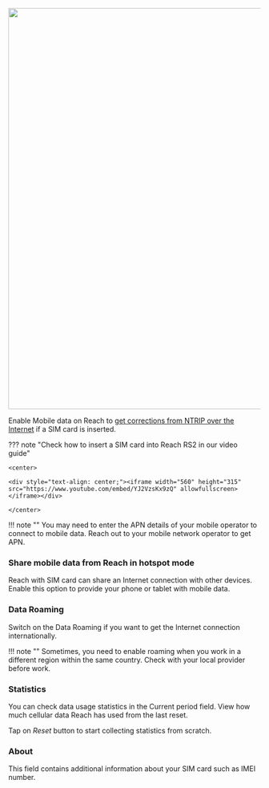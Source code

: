 <p style="text-align:center" ><img src="../img/reachview/mobile-data/mobile-data.png" style="width: 800px;" /></p>

Enable Mobile data on Reach to [get corrections from NTRIP over the Internet](https://docs.emlid.com/reachrs2/ntrip-workflow/) if a SIM card is inserted.

??? note "Check how to insert a SIM card into Reach RS2 in our video guide"
    
    <center>

	<div style="text-align: center;"><iframe width="560" height="315" src="https://www.youtube.com/embed/YJ2VzsKx9zQ" allowfullscreen></iframe></div>

	</center>

!!! note ""
    You may need to enter the APN details of your mobile operator to connect to mobile data. Reach out to your mobile network operator to get APN.

### Share mobile data from Reach in hotspot mode

Reach with SIM card can share an Internet connection with other devices. Enable this option to provide your phone or tablet with mobile data.

### Data Roaming

Switch on the Data Roaming if you want to get the Internet connection internationally.

!!! note ""
    Sometimes, you need to enable roaming when you work in a different region within the same country. Check with your local provider before work.

### Statistics

You can check data usage statistics in the Current period field. View how much cellular data Reach has used from the last reset.

Tap on *Reset* button to start collecting statistics from scratch.

### About

This field contains additional information about your SIM card such as IMEI number.
